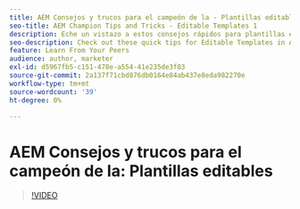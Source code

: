 ```yaml
---
title: AEM Consejos y trucos para el campeón de la - Plantillas editables 1
seo-title: AEM Champion Tips and Tricks - Editable Templates 1
description: Eche un vistazo a estos consejos rápidos para plantillas editables en AEM Sites AEM del campeón y experto de la industria de la, Greg Dimeris. Pruébelos en su instancia hoy mismo.
seo-description: Check out these quick tips for Editable Templates in AEM Sites by AEM Champion and expert, Greg Dimeris. Try them out in your instance today.
feature: Learn From Your Peers
audience: author, marketer
exl-id: d5967fb5-c151-478e-a554-41e235de3f83
source-git-commit: 2a137f71cbd876db0164e84ab437e8eda982270e
workflow-type: tm+mt
source-wordcount: '39'
ht-degree: 0%

---
```


# AEM Consejos y trucos para el campeón de la: Plantillas editables

>[!VIDEO](https://video.tv.adobe.com/v/3409424?quality=12&learn=on)
